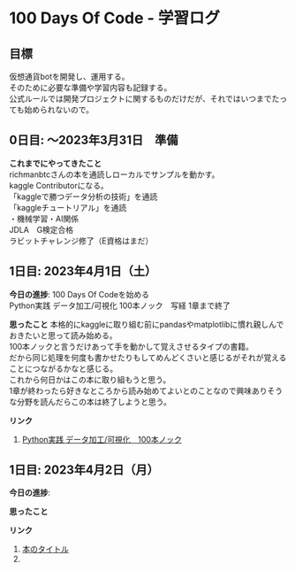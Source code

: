 # 100 Days Of Code - 学習ログ  

## 目標
仮想通貨botを開発し、運用する。  
そのために必要な準備や学習内容も記録する。  
公式ルールでは開発プロジェクトに関するものだけだが、それではいつまでたっても始められないので。

## 0日目: ～2023年3月31日　準備
**これまでにやってきたこと**  
richmanbtcさんの本を通読しローカルでサンプルを動かす。  
kaggle Contributorになる。  
「kaggleで勝つデータ分析の技術」を通読  
「kaggleチュートリアル」を通読  
・機械学習・AI関係  
JDLA　G検定合格  
ラビットチャレンジ修了（E資格はまだ）  

## 1日目: 2023年4月1日（土）

**今日の進捗**: 
100 Days Of Codeを始める  
Python実践 データ加工/可視化 100本ノック　写経  1章まで終了


**思ったこと** 
本格的にkaggleに取り組む前にpandasやmatplotlibに慣れ親しんでおきたいと思って読み始める。  
100本ノックと言うだけあって手を動かして覚えさせるタイプの書籍。  
だから同じ処理を何度も書かせたりもしてめんどくさいと感じるがそれが覚えることにつながるかなと感じる。  
これから何日かはこの本に取り組もうと思う。  
1章が終わったら好きなところから読み始めてよいとのことなので興味ありそうな分野を読んだらこの本は終了しようと思う。  


**リンク**
1. [Python実践 データ加工/可視化　100本ノック](https://www.amazon.co.jp/dp/product/B09B8PB4FG/)



## 1日目: 2023年4月2日（月）

**今日の進捗**: 

**思ったこと** 

**リンク**
1. [本のタイトル](URL)
2. []()
